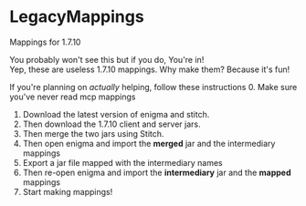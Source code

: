 # LegacyMappings
Mappings for 1.7.10

You probably won't see this but if you do, You're in!  
Yep, these are useless 1.7.10 mappings. Why make them? Because it's fun!

If you're planning on *actually* helping, follow these instructions 
0. Make sure you've never read mcp mappings
1. Download the latest version of enigma and stitch.
2. Then download the 1.7.10 client and server jars.
3. Then merge the two jars using Stitch.
4. Then open enigma and import the **merged** jar and the intermediary mappings
5. Export a jar file mapped with the intermediary names
6. Then re-open enigma and import the **intermediary** jar and the **mapped** mappings
7. Start making mappings!
